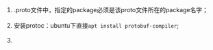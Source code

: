 1.  .proto文件中，指定的package必须是该proto文件所在的package名字；<br><br>
2. 安装protoc：ubuntu下直接` apt install protobuf-compiler `;<br><br>
3.  